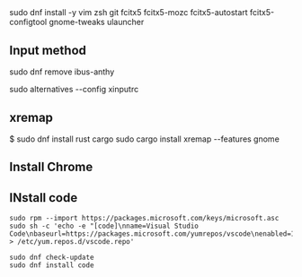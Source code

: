 ## 
sudo dnf install -y vim zsh git fcitx5 fcitx5-mozc fcitx5-autostart fcitx5-configtool gnome-tweaks ulauncher

## Input method
sudo dnf remove ibus-anthy

sudo alternatives --config xinputrc

## xremap
$ sudo dnf install rust cargo
sudo cargo install xremap --features gnome


## Install Chrome

## INstall code
```
sudo rpm --import https://packages.microsoft.com/keys/microsoft.asc
sudo sh -c 'echo -e "[code]\nname=Visual Studio Code\nbaseurl=https://packages.microsoft.com/yumrepos/vscode\nenabled=1\ngpgcheck=1\ngpgkey=https://packages.microsoft.com/keys/microsoft.asc" > /etc/yum.repos.d/vscode.repo'

sudo dnf check-update
sudo dnf install code
```
